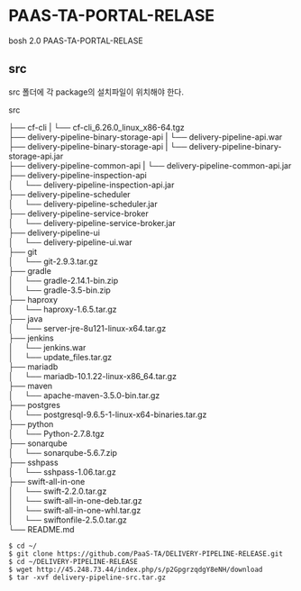 # PAAS-TA-PORTAL-RELASE
bosh 2.0 PAAS-TA-PORTAL-RELASE

src
---
src 폴더에 각 package의 설치파일이 위치해야 한다.

src <br>

├── cf-cli
|     └── cf-cli_6.26.0_linux_x86-64.tgz <br>
├── delivery-pipeline-binary-storage-api
|     └── delivery-pipeline-api.war <br>
├── delivery-pipeline-binary-storage-api
|     └── delivery-pipeline-binary-storage-api.jar <br>
├── delivery-pipeline-common-api
|     └── delivery-pipeline-common-api.jar <br>
├── delivery-pipeline-inspection-api <br>
│     └── delivery-pipeline-inspection-api.jar <br>
├── delivery-pipeline-scheduler <br>
│     └── delivery-pipeline-scheduler.jar <br>
├── delivery-pipeline-service-broker <br>
│     └── delivery-pipeline-service-broker.jar <br>
├── delivery-pipeline-ui <br>
│     └── delivery-pipeline-ui.war <br>
├── git <br>
│     └── git-2.9.3.tar.gz <br>
├── gradle <br>
│     └── gradle-2.14.1-bin.zip <br>
│     └── gradle-3.5-bin.zip <br>
├── haproxy <br>
│     └── haproxy-1.6.5.tar.gz <br>
├── java <br>
│     └── server-jre-8u121-linux-x64.tar.gz <br>
├── jenkins <br>
│     └── jenkins.war <br>
│     └── update_files.tar.gz <br>
├── mariadb <br>
│     └── mariadb-10.1.22-linux-x86_64.tar.gz <br>
├── maven <br>
│     └── apache-maven-3.5.0-bin.tar.gz <br>
├── postgres <br>
│     └── postgresql-9.6.5-1-linux-x64-binaries.tar.gz <br>
├── python <br>
│     └── Python-2.7.8.tgz <br>
├── sonarqube <br>
│     └── sonarqube-5.6.7.zip <br>
├── sshpass <br>
│     └── sshpass-1.06.tar.gz <br>
├── swift-all-in-one <br>
│     └── swift-2.2.0.tar.gz <br>
│     └── swift-all-in-one-deb.tar.gz <br>
│     └── swift-all-in-one-whl.tar.gz <br>
│     └── swiftonfile-2.5.0.tar.gz <br>
└── README.md <br>


```
$ cd ~/
$ git clone https://github.com/PaaS-TA/DELIVERY-PIPELINE-RELEASE.git
$ cd ~/DELIVERY-PIPELINE-RELEASE
$ wget http://45.248.73.44/index.php/s/p2GpgrzqdgY8eNH/download
$ tar -xvf delivery-pipeline-src.tar.gz
```
